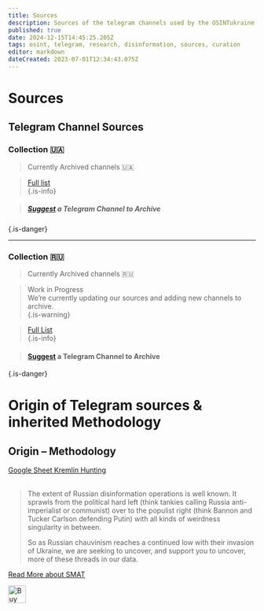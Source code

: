 ```yaml
---
title: Sources
description: Sources of the telegram channels used by the OSINTukraine project
published: true
date: 2024-12-15T14:45:25.205Z
tags: osint, telegram, research, disinformation, sources, curation
editor: markdown
dateCreated: 2023-07-01T12:34:43.075Z
---
```


# Sources

## Telegram Channel Sources

### Collection 🇺🇦
> 
> Currently Archived channels 🇺🇦  
  
> [Full list](https://tracking.osintukraine.com/public/grid/M-9jlQ0YjorQ5aX_TNw8Dh3IA0L6ubvjyamuWp7lA_s)  
{.is-info}


> ##### [Suggest](https://tracking.osintukraine.com/form/wrAG05k8NRcVeGD7GZDKh4pHqljn7Yk6nR6cN1mxaSw) a Telegram Channel to Archive
{.is-danger}


---


### Collection 🇷🇺


> Currently Archived channels 🇷🇺
> 

> Work in Progress  
> We’re currently updating our sources and adding new channels to archive.  
{.is-warning}

  
> [Full List](https://tracking.osintukraine.com/public/grid/fESxje9D9M-hXOvevUPERa8SHg8gykrXFkBLpd-sFaw)  
{.is-info}

> #### [Suggest](https://tracking.osintukraine.com/form/wrAG05k8NRcVeGD7GZDKh4pHqljn7Yk6nR6cN1mxaSw) a Telegram Channel to Archive
{.is-danger}

# Origin of Telegram sources & inherited Methodology


## Origin – Methodology

  
[Google Sheet Kremlin Hunting](https://docs.google.com/spreadsheets/d/11DsqXs0ks4RWGhZCgXBmslmYozXrXeKL3TT6yaPEeYk/edit#gid=0)  
 

> The extent of Russian disinformation operations is well known. It sprawls from the political hard left (think tankies calling Russia anti-imperialist or communist) over to the populist right (think Bannon and Tucker Carlson defending Putin) with all kinds of weirdness singularity in between.
> 
> So as Russian chauvinism reaches a continued low with their invasion of Ukraine, we are seeking to uncover, and support you to uncover, more of these threads in our data.

[Read More about SMAT](https://blog.smat-app.com/p/kremlin-hunting)

<a href='https://ko-fi.com/E1E2E81MW' target='_blank'><img height='36' style='border:0px;height:36px;' src='https://storage.ko-fi.com/cdn/kofi2.png?v=3' border='0' alt='Buy Me a Coffee at ko-fi.com' /></a>